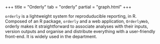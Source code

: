 +++
title = "Orderly"
tab = "orderly"
partial = "graph.html"
+++

`orderly` is a lightweight system for reproduducible
reporting, in R. Composed of an R package, `orderly` and a web application,
 `OrderlyWeb`, orderly makes it straightforward to associate analyses with their
inputs, version outputs and organise and distribute everything with a
user-friendly front-end. It is widely used in the department.
